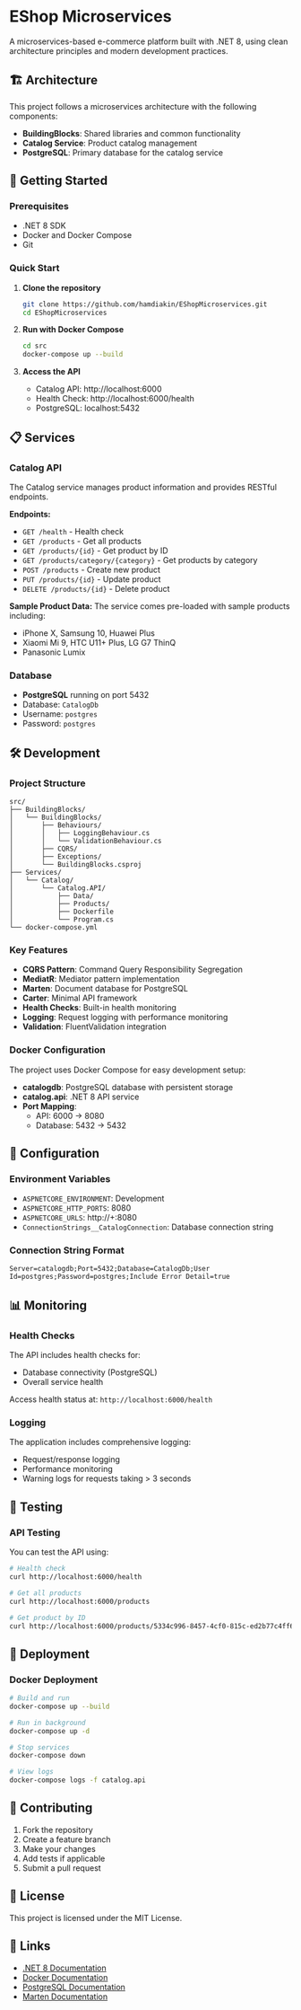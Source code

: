 # EShop Microservices

A microservices-based e-commerce platform built with .NET 8, using clean architecture principles and modern development practices.

## 🏗️ Architecture

This project follows a microservices architecture with the following components:

- **BuildingBlocks**: Shared libraries and common functionality
- **Catalog Service**: Product catalog management
- **PostgreSQL**: Primary database for the catalog service

## 🚀 Getting Started

### Prerequisites

- .NET 8 SDK
- Docker and Docker Compose
- Git

### Quick Start

1. **Clone the repository**
   ```bash
   git clone https://github.com/hamdiakin/EShopMicroservices.git
   cd EShopMicroservices
   ```

2. **Run with Docker Compose**
   ```bash
   cd src
   docker-compose up --build
   ```

3. **Access the API**
   - Catalog API: http://localhost:6000
   - Health Check: http://localhost:6000/health
   - PostgreSQL: localhost:5432

## 📋 Services

### Catalog API

The Catalog service manages product information and provides RESTful endpoints.

**Endpoints:**
- `GET /health` - Health check
- `GET /products` - Get all products
- `GET /products/{id}` - Get product by ID
- `GET /products/category/{category}` - Get products by category
- `POST /products` - Create new product
- `PUT /products/{id}` - Update product
- `DELETE /products/{id}` - Delete product

**Sample Product Data:**
The service comes pre-loaded with sample products including:
- iPhone X, Samsung 10, Huawei Plus
- Xiaomi Mi 9, HTC U11+ Plus, LG G7 ThinQ
- Panasonic Lumix

### Database

- **PostgreSQL** running on port 5432
- Database: `CatalogDb`
- Username: `postgres`
- Password: `postgres`

## 🛠️ Development

### Project Structure

```
src/
├── BuildingBlocks/
│   └── BuildingBlocks/
│       ├── Behaviours/
│       │   ├── LoggingBehaviour.cs
│       │   └── ValidationBehaviour.cs
│       ├── CQRS/
│       ├── Exceptions/
│       └── BuildingBlocks.csproj
├── Services/
│   └── Catalog/
│       └── Catalog.API/
│           ├── Data/
│           ├── Products/
│           ├── Dockerfile
│           └── Program.cs
└── docker-compose.yml
```

### Key Features

- **CQRS Pattern**: Command Query Responsibility Segregation
- **MediatR**: Mediator pattern implementation
- **Marten**: Document database for PostgreSQL
- **Carter**: Minimal API framework
- **Health Checks**: Built-in health monitoring
- **Logging**: Request logging with performance monitoring
- **Validation**: FluentValidation integration

### Docker Configuration

The project uses Docker Compose for easy development setup:

- **catalogdb**: PostgreSQL database with persistent storage
- **catalog.api**: .NET 8 API service
- **Port Mapping**: 
  - API: 6000 → 8080
  - Database: 5432 → 5432

## 🔧 Configuration

### Environment Variables

- `ASPNETCORE_ENVIRONMENT`: Development
- `ASPNETCORE_HTTP_PORTS`: 8080
- `ASPNETCORE_URLS`: http://+:8080
- `ConnectionStrings__CatalogConnection`: Database connection string

### Connection String Format

```
Server=catalogdb;Port=5432;Database=CatalogDb;User Id=postgres;Password=postgres;Include Error Detail=true
```

## 📊 Monitoring

### Health Checks

The API includes health checks for:
- Database connectivity (PostgreSQL)
- Overall service health

Access health status at: `http://localhost:6000/health`

### Logging

The application includes comprehensive logging:
- Request/response logging
- Performance monitoring
- Warning logs for requests taking > 3 seconds

## 🧪 Testing

### API Testing

You can test the API using:

```bash
# Health check
curl http://localhost:6000/health

# Get all products
curl http://localhost:6000/products

# Get product by ID
curl http://localhost:6000/products/5334c996-8457-4cf0-815c-ed2b77c4ff61
```

## 🚀 Deployment

### Docker Deployment

```bash
# Build and run
docker-compose up --build

# Run in background
docker-compose up -d

# Stop services
docker-compose down

# View logs
docker-compose logs -f catalog.api
```

## 🤝 Contributing

1. Fork the repository
2. Create a feature branch
3. Make your changes
4. Add tests if applicable
5. Submit a pull request

## 📝 License

This project is licensed under the MIT License.

## 🔗 Links

- [.NET 8 Documentation](https://docs.microsoft.com/en-us/dotnet/)
- [Docker Documentation](https://docs.docker.com/)
- [PostgreSQL Documentation](https://www.postgresql.org/docs/)
- [Marten Documentation](https://martendb.io/)